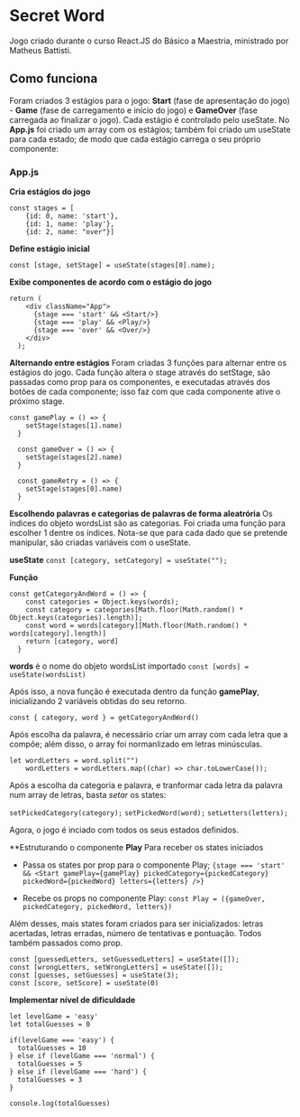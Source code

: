 # Secret Word
Jogo criado durante o curso React.JS do Básico a Maestria, ministrado por Matheus Battisti.

## Como funciona
Foram criados 3 estágios para o jogo: **Start** (fase de apresentação do jogo) - **Game** (fase de carregamento e início do jogo) e **GameOver** (fase carregada ao finalizar o jogo).
Cada estágio é controlado pelo useState. 
No **App.js** foi criado um array com os estágios; também foi criado um useState para cada estado; de modo que cada estágio carrega o seu próprio componente:

### App.js

**Cria estágios do jogo**

```
const stages = [
    {id: 0, name: 'start'},
    {id: 1, name: 'play'},
    {id: 2, name: "over"}]
```

**Define estágio inicial**

`const [stage, setStage] = useState(stages[0].name);`

**Exibe componentes de acordo com o estágio do jogo**

```
return (
    <div className="App">
      {stage === 'start' && <Start/>}
      {stage === 'play' && <Play/>}
      {stage === 'over' && <Over/>}
    </div>
  );
```

**Alternando entre estágios**
Foram criadas 3 funções para alternar entre os estágios do jogo. Cada função altera o stage através do setStage, são passadas como prop para os componentes, e executadas através dos botões de cada componente; isso faz com que cada componente ative o próximo stage.

```
const gamePlay = () => {
    setStage(stages[1].name)
  }

  const gameOver = () => {
    setStage(stages[2].name)
  }

  const gameRetry = () => {
    setStage(stages[0].name)
  }
  ```

**Escolhendo palavras e categorias de palavras de forma aleatrória**
Os índices do objeto wordsList são as categorias. Foi criada uma função para escolher 1 dentre os índices.
Nota-se que para cada dado que se pretende manipular, são criadas variáveis com o useState.

**useState**
`const [category, setCategory] = useState("");`

**Função**
```
const getCategoryAndWord = () => {
    const categories = Object.keys(words);
    const category = categories[Math.floor(Math.random() * Object.keys(categories).length)];
    const word = words[category][Math.floor(Math.random() * words[category].length)]
    return [category, word]
  }
```

**words** é o nome do objeto wordsList importado
`const [words] = useState(wordsList)`

Após isso, a nova função é executada dentro da função **gamePlay**, inicializando 2 variáveis obtidas do seu retorno.

`const { category, word } = getCategoryAndWord()`

Após escolha da palavra, é necessário criar um array com cada letra que a compôe; além disso, o array foi normanlizado em letras minúsculas.

```
let wordLetters = word.split("")
    wordLetters = wordLetters.map((char) => char.toLowerCase()); 
```
Após a escolha da categoria e palavra, e tranformar cada letra da palavra num array de letras, basta *setar* os states:

`setPickedCategory(category);`
`setPickedWord(word);`
`setLetters(letters);`

Agora, o jogo é inciado com todos os seus estados definidos.

**Estruturando o componente **Play**
Para receber os states iniciados

- Passa os states por prop para o componente Play;
`{stage === 'start' && <Start gamePlay={gamePlay} pickedCategory={pickedCategory} pickedWord={pickedWord} letters={letters} />}`

- Recebe os props no componente Play:
`const Play = ({gameOver, pickedCategory, pickedWord, letters})`

Além desses, mais states foram criados para ser inicializados: letras acertadas, letras erradas, número de tentativas e pontuação. Todos também passados como prop.

```
const [guessedLetters, setGuessedLetters] = useState([]);
const [wrongLetters, setWrongLetters] = useState([]);
const [guesses, setGuesses] = useState(3);
const [score, setScore] = useState(0)
```

**Implementar nível de dificuldade**

```
let levelGame = 'easy'
let totalGuesses = 0

if(levelGame === 'easy') {
  totalGuesses = 10
} else if (levelGame === 'normal') {
  totalGuesses = 5
} else if (levelGame === 'hard') {
  totalGuesses = 3
}

console.log(totalGuesses)
```